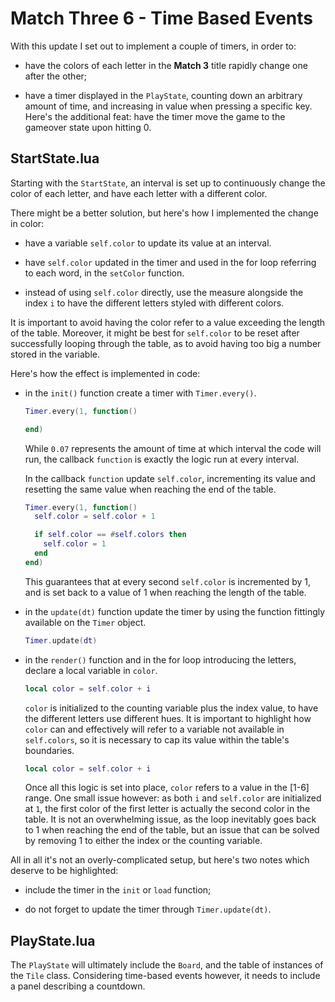 # Match Three 6 - Time Based Events

With this update I set out to implement a couple of timers, in order to:

- have the colors of each letter in the **Match 3** title rapidly change one after the other;

- have a timer displayed in the `PlayState`, counting down an arbitrary amount of time, and increasing in value when pressing a specific key. Here's the additional feat: have the timer move the game to the gameover state upon hitting 0.

## StartState.lua

Starting with the `StartState`, an interval is set up to continuously change the color of each letter, and have each letter with a different color.

There might be a better solution, but here's how I implemented the change in color:

- have a variable `self.color` to update its value at an interval.

- have `self.color` updated in the timer and used in the for loop referring to each word, in the `setColor` function.

- instead of using `self.color` directly, use the measure alongside the index `i` to have the different letters styled with different colors.

It is important to avoid having the color refer to a value exceeding the length of the table. Moreover, it might be best for `self.color` to be reset after successfully looping through the table, as to avoid having too big a number stored in the variable.

Here's how the effect is implemented in code:

- in the `init()` function create a timer with `Timer.every()`.

  ```lua
  Timer.every(1, function()

  end)
  ```

  While `0.07` represents the amount of time at which interval the code will run, the callback `function` is exactly the logic run at every interval.

  In the callback `function` update `self.color`, incrementing its value and resetting the same value when reaching the end of the table.

  ```lua
  Timer.every(1, function()
    self.color = self.color + 1

    if self.color == #self.colors then
      self.color = 1
    end
  end)
  ```

  This guarantees that at every second `self.color` is incremented by 1, and is set back to a value of 1 when reaching the length of the table.

- in the `update(dt)` function update the timer by using the function fittingly available on the `Timer` object.

  ```lua
  Timer.update(dt)
  ```

- in the `render()` function and in the for loop introducing the letters, declare a local variable in `color`.

  ```lua
  local color = self.color + i
  ```

  `color` is initialized to the counting variable plus the index value, to have the different letters use different hues. It is important to highlight how `color` can and effectively will refer to a variable not available in `self.colors`, so it is necessary to cap its value within the table's boundaries.

  ```lua
  local color = self.color + i
  ```

  Once all this logic is set into place, `color` refers to a value in the [1-6] range. One small issue however: as both `i` and `self.color` are initialized at `1`, the first color of the first letter is actually the second color in the table. It is not an overwhelming issue, as the loop inevitably goes back to 1 when reaching the end of the table, but an issue that can be solved by removing 1 to either the index or the counting variable.

All in all it's not an overly-complicated setup, but here's two notes which deserve to be highlighted:

- include the timer in the `init` or `load` function;

- do not forget to update the timer through `Timer.update(dt)`.

## PlayState.lua

The `PlayState` will ultimately include the `Board`, and the table of instances of the `Tile` class. Considering time-based events however, it needs to include a panel describing a countdown.
